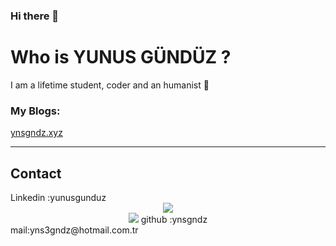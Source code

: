 ### Hi there 👋
<h1>Who is YUNUS GÜNDÜZ ?</h1>
<p>I am a lifetime student, coder and an humanist 💜</p>

<h3>My Blogs:</h3>  <a href="http://ynsgndz.xyz/">ynsgndz.xyz</a><hr>

<h2>Contact</h2>
Linkedin :yunusgunduz
<center>
  <a href="http://fb.com/gndzyunus"><img src="https://www.facebook.com/images/icons-large/fb-xl-gradient.png"></a>   <br>
  <a href="https://www.linkedin.com/in/yunusgunduz/"><img src="https://content.linkedin.com/content/dam/me/business/en-us/amp/brand-site/v2/bg/LI-Bug.svg.original.svg"></a>
github :ynsgndz
</center>
mail:yns3gndz@hotmail.com.tr
<!--
**ynsgndz/ynsgndz** is a ✨ _special_ ✨ repository because its `README.md` (this file) appears on your GitHub profile.

Here are some ideas to get you started:

- 🔭 I’m currently working on ...
- 🌱 I’m currently learning ...
- 👯 I’m looking to collaborate on ...
- 🤔 I’m looking for help with ...
- 💬 Ask me about ...
- 📫 How to reach me: ...
- 😄 Pronouns: ...
- ⚡ Fun fact: ...
-->
